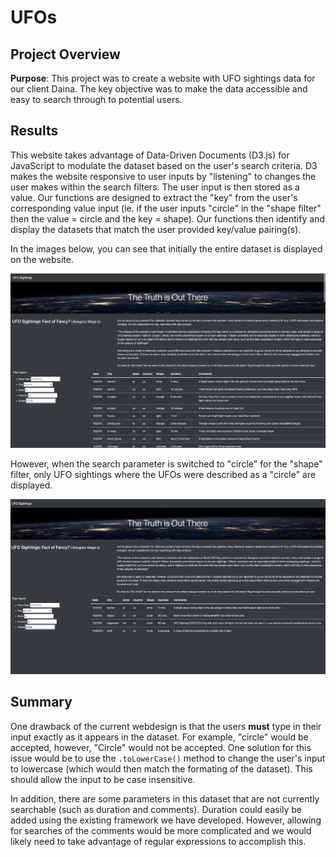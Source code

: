 # UFOs

## Project Overview
**Purpose**: This project was to create a website with UFO sightings data for our client Daina. The key objective was to make the data accessible and easy to search through to potential users.

## Results
This website takes advantage of Data-Driven Documents (D3.js) for JavaScript to modulate the dataset based on the user's search criteria. D3 makes the website responsive to user inputs by "listening" to changes the user makes within the search filters. The user input is then stored as a value. Our functions are designed to extract the "key" from the user's corresponding value input (ie. if the user inputs "circle" in the "shape filter" then the value = circle and the key = shape). Our functions then identify and display the datasets that match the user provided key/value pairing(s). 

In the images below, you can see that initially the entire dataset is displayed on the website.

![ufo_preSearch](resources/ufo_preSearch.png)

However, when the search parameter is switched to "circle" for the "shape" filter, only UFO sightings where the UFOs were described as a "circle" are displayed. 

![ufo_circleSearch](resources/ufo_circleSearch.png)

## Summary
One drawback of the current webdesign is that the users **must** type in their input exactly as it appears in the dataset. For example, "circle" would be accepted, however, "Circle" would not be accepted. One solution for this issue would be to use the `.toLowerCase()` method to change the user's input to lowercase (which would then match the formating of the dataset). This should allow the input to be case insensitive.

In addition, there are some parameters in this dataset that are not currently searchable (such as duration and comments). Duration could easily be added using the existing framework we have developed. However, allowing for searches of the comments would be more complicated and we would likely need to take advantage of regular expressions to accomplish this.